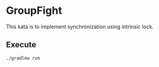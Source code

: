 # GroupFight

This kata is to implement synchronization using intrinsic lock.

## Execute
```
./gradlew run
```
